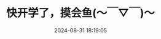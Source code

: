 ---
title: 快开学了，摸会鱼(～￣▽￣)～
date: 2024-08-31 18:19:05
id: 20240831_18C
coverId: 2024-summer
videoParts: 
  - https://dlink.host/1drv/aHR0cHM6Ly8xZHJ2Lm1zL3YvYy85Y2JiYzY1ODc5NzljYmE3L0lRU01VUEFBUDltZlFwdWY3ek9LUzdiREFTekNFalI3NGlPWi1TemJOWk9lSUJR.mkv
---